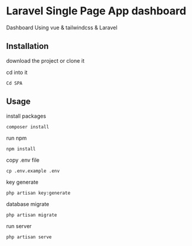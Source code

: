 

# Laravel Single Page App  dashboard 

<p>Dashboard Using vue  & tailwindcss & Laravel</p>  

## Installation


<p>download the project or  clone it</p>

cd into it
```
Cd SPA
```

## Usage
install packages
```run composer
composer install
```
run npm
```install npm
npm install
```
copy .env file
```cp .env
cp .env.example .env
```
key  generate
```key generate
php artisan key:generate 
```
database migrate
```database migrate
php artisan migrate
```

run server
```run server
php artisan serve
```
